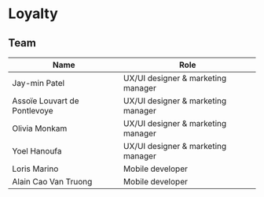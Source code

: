# Loyalty

## Team
|Name                        |Role                              |
|----------------------------|----------------------------------|
|Jay-min Patel               |UX/UI designer & marketing manager|
|Assoïe Louvart de Pontlevoye|UX/UI designer & marketing manager|
|Olivia Monkam               |UX/UI designer & marketing manager|
|Yoel Hanoufa                |UX/UI designer & marketing manager|
|Loris Marino                |Mobile developer                  |
|Alain Cao Van Truong        |Mobile developer                  |
